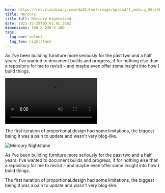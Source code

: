 ```yaml
---
hero: https://res.cloudinary.com/da32ufmnf/image/upload/f_auto,q_50/v1640754310/proportional.design-v2/005_l6wxv0.jpg
title: Mercury
title_full: Mercury Nightstand
date: 2021-12-29T05:01:01.386Z
dimensions: 18H X 24W X 16D
tags:
  tag_one: walnut
  tag_two: nightstand
---
```


As I've been building furniture more seriously for the past two and a half years, I've wanted to document builds and progress, if for nothing else than a repository for me to revisit – and maybe even offer some insight into how I build things.

<video controls="true" playsinline="" loop="loop" muted>
  <source src="https://test-videos.co.uk/vids/bigbuckbunny/mp4/h264/1080/Big_Buck_Bunny_1080_10s_1MB.mp4#t=0.1"/>
</video>

The first iteration of proportional.design had some limitations, the biggest being it was a pain to update and wasn't very blog-like.

![Mercury Nightstand](https://res.cloudinary.com/da32ufmnf/image/upload/f_auto,q_50/v1640754570/proportional.design-v2/mercury/003_kpezzj.jpg)

As I've been building furniture more seriously for the past two and a half years, I've wanted to document builds and progress, if for nothing else than a repository for me to revisit – and maybe even offer some insight into how I build things.

The first iteration of proportional.design had some limitations, the biggest being it was a pain to update and wasn't very blog-like.
